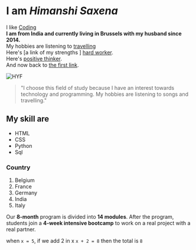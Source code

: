 # I am _Himanshi Saxena_  

I like [Coding](https://home.hackyourfuture.be/curriculum/precourse)  
**I am from India and currently living in Brussels with my husband since 2014.**  
My hobbies are listening to [travelling](https://hackyourfuture.be/)  
Here's [a link of my strengths ] [hard worker].  
Here's [positive thinker].  
And now back to [the first link][hard worker].  

[hard worker]: https://www.youtube.com
[positive thinker]: www.google.com
![HYF](./HYFimage.jpg)

>"I choose this field of study because I have an interest towards technology and programming. My hobbies are listening to songs and travelling."

## My skill are

* HTML
* CSS
* Python
* Sql

### Country

1. Belgium
2. France
3. Germany
4. India
5. Italy

Our **8-month** program is divided into **14 modules**. After the program, students join a **4-week intensive bootcamp** to work on a real project with a real partner.

when `x = 5`, if we add 2 in x `x + 2 = 8` then the total is `8`  
